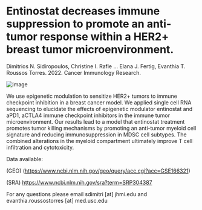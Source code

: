 # Entinostat decreases immune suppression to promote an anti-tumor response within a HER2+ breast tumor microenvironment. 

Dimitrios N. Sidiropoulos, Christine I. Rafie ... Elana J. Fertig, Evanthia T. Roussos Torres. 2022. Cancer Immunology Research.

![image](https://user-images.githubusercontent.com/22621258/149673709-3817398e-6125-4c3a-9186-a8ac9cbceace.png)

We use epigenetic modulation to sensitize HER2+ tumors to immune checkpoint inhibition in a breast 
cancer model. We applied single cell RNA sequencing to elucidate the effects of epigenetic modulator 
entinostat and aPD1, aCTLA4 immune checkpoint inhibitors in the immune tumor microenvironment. 
Our results lead to a model that entinostat treatment promotes tumor killing mechanisms by promoting 
an anti-tumor myeloid cell signature and reducing immunosuppression in MDSC cell subtypes. 
The combined alterations in the myeloid compartment ultimately improve T cell infiltration and cytotoxicity.

Data available: 

(GEO) (https://www.ncbi.nlm.nih.gov/geo/query/acc.cgi?acc=GSE166321)

(SRA) https://www.ncbi.nlm.nih.gov/sra?term=SRP304387

For any questions please email sdimitri [at] jhmi.edu and evanthia.roussostorres [at] med.usc.edu


